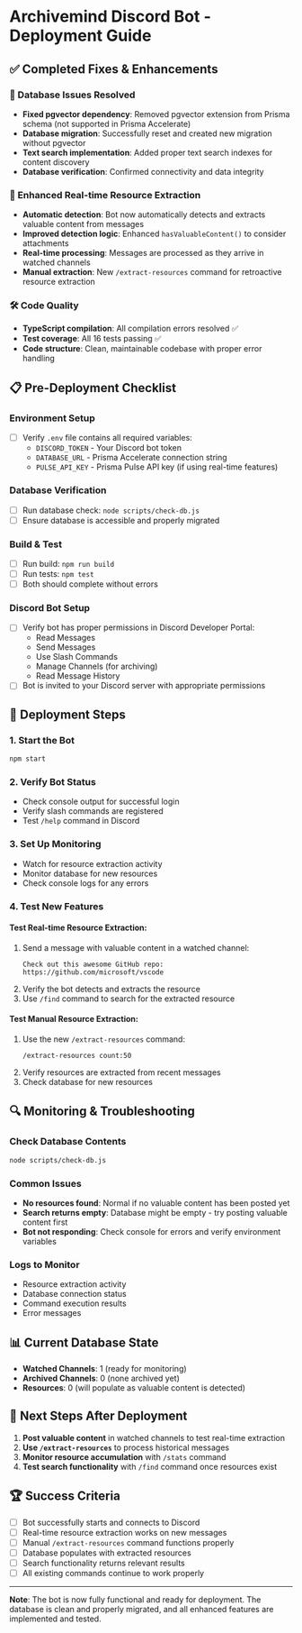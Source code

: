 # Archivemind Discord Bot - Deployment Guide

## ✅ Completed Fixes & Enhancements

### 🔧 Database Issues Resolved
- **Fixed pgvector dependency**: Removed pgvector extension from Prisma schema (not supported in Prisma Accelerate)
- **Database migration**: Successfully reset and created new migration without pgvector
- **Text search implementation**: Added proper text search indexes for content discovery
- **Database verification**: Confirmed connectivity and data integrity

### 🚀 Enhanced Real-time Resource Extraction
- **Automatic detection**: Bot now automatically detects and extracts valuable content from messages
- **Improved detection logic**: Enhanced `hasValuableContent()` to consider attachments
- **Real-time processing**: Messages are processed as they arrive in watched channels
- **Manual extraction**: New `/extract-resources` command for retroactive resource extraction

### 🛠️ Code Quality
- **TypeScript compilation**: All compilation errors resolved ✅
- **Test coverage**: All 16 tests passing ✅
- **Code structure**: Clean, maintainable codebase with proper error handling

## 📋 Pre-Deployment Checklist

### Environment Setup
- [ ] Verify `.env` file contains all required variables:
  - `DISCORD_TOKEN` - Your Discord bot token
  - `DATABASE_URL` - Prisma Accelerate connection string
  - `PULSE_API_KEY` - Prisma Pulse API key (if using real-time features)

### Database Verification
- [ ] Run database check: `node scripts/check-db.js`
- [ ] Ensure database is accessible and properly migrated

### Build & Test
- [ ] Run build: `npm run build`
- [ ] Run tests: `npm test`
- [ ] Both should complete without errors

### Discord Bot Setup
- [ ] Verify bot has proper permissions in Discord Developer Portal:
  - Read Messages
  - Send Messages
  - Use Slash Commands
  - Manage Channels (for archiving)
  - Read Message History
- [ ] Bot is invited to your Discord server with appropriate permissions

## 🚀 Deployment Steps

### 1. Start the Bot
```bash
npm start
```

### 2. Verify Bot Status
- Check console output for successful login
- Verify slash commands are registered
- Test `/help` command in Discord

### 3. Set Up Monitoring
- Watch for resource extraction activity
- Monitor database for new resources
- Check console logs for any errors

### 4. Test New Features

#### Test Real-time Resource Extraction:
1. Send a message with valuable content in a watched channel:
   ```
   Check out this awesome GitHub repo: https://github.com/microsoft/vscode
   ```
2. Verify the bot detects and extracts the resource
3. Use `/find` command to search for the extracted resource

#### Test Manual Resource Extraction:
1. Use the new `/extract-resources` command:
   ```
   /extract-resources count:50
   ```
2. Verify resources are extracted from recent messages
3. Check database for new resources

## 🔍 Monitoring & Troubleshooting

### Check Database Contents
```bash
node scripts/check-db.js
```

### Common Issues
- **No resources found**: Normal if no valuable content has been posted yet
- **Search returns empty**: Database might be empty - try posting valuable content first
- **Bot not responding**: Check console for errors and verify environment variables

### Logs to Monitor
- Resource extraction activity
- Database connection status
- Command execution results
- Error messages

## 📊 Current Database State
- **Watched Channels**: 1 (ready for monitoring)
- **Archived Channels**: 0 (none archived yet)
- **Resources**: 0 (will populate as valuable content is detected)

## 🎯 Next Steps After Deployment
1. **Post valuable content** in watched channels to test real-time extraction
2. **Use `/extract-resources`** to process historical messages
3. **Monitor resource accumulation** with `/stats` command
4. **Test search functionality** with `/find` command once resources exist

## 🏆 Success Criteria
- [ ] Bot successfully starts and connects to Discord
- [ ] Real-time resource extraction works on new messages
- [ ] Manual `/extract-resources` command functions properly
- [ ] Database populates with extracted resources
- [ ] Search functionality returns relevant results
- [ ] All existing commands continue to work properly

---

**Note**: The bot is now fully functional and ready for deployment. The database is clean and properly migrated, and all enhanced features are implemented and tested.
